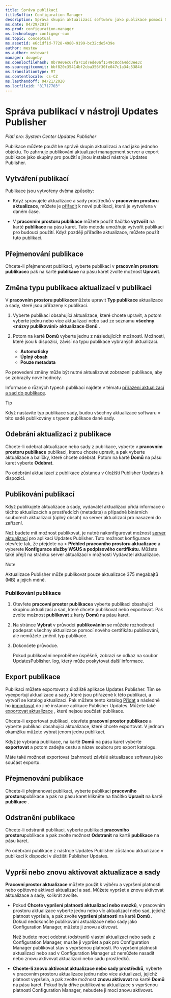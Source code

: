 ```yaml
---
title: Správa publikací
titleSuffix: Configuration Manager
description: Správa skupin aktualizací softwaru jako publikace pomocí System Center Updates Publisher
ms.date: 04/29/2017
ms.prod: configuration-manager
ms.technology: configmgr-sum
ms.topic: conceptual
ms.assetid: e6c1df1d-7728-4980-9199-bc32cde5439e
author: mestew
ms.author: mstewart
manager: dougeby
ms.openlocfilehash: 0b79e0ec67fa7c1d7ede0af1549c8cda4dd3ee3c
ms.sourcegitcommit: bbf820c35414bf2cba356f30fe047c1a34c5384d
ms.translationtype: MT
ms.contentlocale: cs-CZ
ms.lasthandoff: 04/21/2020
ms.locfileid: "81717703"
---
```

# <a name="manage-publications-in-updates-publisher"></a>Správa publikací v nástroji Updates Publisher

*Platí pro: System Center Updates Publisher*

Publikace můžete použít ke správě skupin aktualizací a sad jako jednoho objektu. To zahrnuje publikování aktualizací management server a export publikace jako skupiny pro použití s jinou instalací nástroje Updates Publisher.

## <a name="create-publications"></a>Vytváření publikací
Publikace jsou vytvořeny dvěma způsoby:

-   Když spravujete aktualizace a sady prostředků v **pracovním prostoru aktualizace**, můžete je [přiřadit](manage-updates-with-updates-publisher.md#assign-updates-and-bundles-to-a-publication) k nové publikaci, která je vytvořena v daném čase.

-   V **pracovním prostoru publikace** můžete použít tlačítko **vytvořit** na kartě **publikace** na pásu karet. Tato metoda umožňuje vytvořit publikaci pro budoucí použití. Když později přiřadíte aktualizace, můžete použít tuto publikaci.

## <a name="rename-a-publication"></a>Přejmenování publikace
Chcete-li přejmenovat publikaci, vyberte publikaci v **pracovním prostoru publikace**a pak na kartě **publikace** na pásu karet zvolte možnost **Upravit**.

## <a name="change-the-publication-type-of-updates-in-a-publication"></a>Změna typu publikace aktualizací v publikaci
V **pracovním prostoru publikace**můžete upravit **Typ publikace** aktualizace a sady, které jsou přiřazeny k publikaci.

1. Vyberte publikaci obsahující aktualizace, které chcete upravit, a potom vyberte jednu nebo více aktualizací nebo sad ze seznamu **všechny &lt;názvy publikování> aktualizace členů** .

2. Potom na kartě **Domů** vyberte jednu z následujících možností. Možnosti, které jsou k dispozici, závisí na typu publikace vybraných aktualizací.

   -   **Automaticky**
   -   **Úplný obsah**
   -   **Pouze metadata**

Po provedení změny může být nutné aktualizovat zobrazení publikace, aby se zobrazily nové hodnoty.

Informace o různých typech publikací najdete v tématu [přiřazení aktualizací a sad do publikace](manage-updates-with-updates-publisher.md#assign-updates-and-bundles-to-a-publication).

> [!TIP]    
> Když nastavíte typ publikace sady, budou všechny aktualizace softwaru v této sadě publikovány s typem publikace dané sady.

## <a name="remove-updates-from-a-publication"></a>Odebrání aktualizací z publikace
Chcete-li odebrat aktualizace nebo sady z publikace, vyberte v **pracovním prostoru publikace** publikaci, kterou chcete upravit, a pak vyberte aktualizace a balíčky, které chcete odebrat. Potom na kartě **Domů** na pásu karet vyberte **Odebrat**.

Po odebrání aktualizací z publikace zůstanou v úložišti Publisher Updates k dispozici.

## <a name="publish-publications"></a>Publikování publikací
Když publikujete aktualizace a sady, vydavatel aktualizací přidá informace o těchto aktualizacích a prostředcích (metadata) a případně binárních souborech aktualizací (úplný obsah) na server aktualizací pro nasazení do zařízení.

Než budete mít možnost publikovat, je nutné nakonfigurovat možnost [server aktualizací](updates-publisher-options.md#update-server) pro aplikaci Updates Publisher. Tuto možnost konfigurace otevřete tak, že přejdete na &gt; **Přehled** **pracovního prostoru aktualizace** a vyberete **Konfigurace služby WSUS a podpisového certifikátu.** Můžete také přejít na stránku server aktualizací v možnosti Vydavatel aktualizace.

> [!NOTE]   
> Aktualizace Publisher může publikovat pouze aktualizace 375 megabajtů (MB) a jejich méně.

### <a name="to-publish-a-publication"></a>Publikování publikace

1. Otevřete **pracovní prostor publikace**a vyberte publikaci obsahující skupinu aktualizací a sad, které chcete publikovat nebo exportovat. Pak zvolte možnost **publikovat** z karty **Domů** na pásu karet.

2. Na stránce **Vybrat** v průvodci **publikováním** se můžete rozhodnout podepsat všechny aktualizace pomocí nového certifikátu publikování, ale nemůžete změnit typ publikace.

3. Dokončete průvodce.

   Pokud publikování neproběhne úspěšně, zobrazí se odkaz na soubor UpdatesPublisher. log, který může poskytovat další informace.

## <a name="export-a-publication"></a>Export publikace
Publikaci můžete exportovat z úložiště aplikace Updates Publisher. Tím se vyexportují aktualizace a sady, které jsou přiřazené k této publikaci, a vytvoří se katalog aktualizací. Pak můžete tento katalog [Přidat](updates-publisher-catalogs.md#add-software-update-catalogs) a následně ho [importovat](updates-publisher-catalogs.md#import-updates) do jiné instance aplikace Publisher Updates. Můžete také [exportovat aktualizace](manage-updates-with-updates-publisher.md#export-updates) , které nejsou součástí publikace.

Chcete-li exportovat publikaci, otevřete **pracovní prostor publikace** a vyberte publikaci obsahující aktualizace, které chcete exportovat. V jednom okamžiku můžete vybrat jenom jednu publikaci.

Když je vybraná publikace, na kartě **Domů** na pásu karet vyberte **exportovat** a potom zadejte cestu a název souboru pro export katalogu.

Máte také možnost exportovat (zahrnout) závislé aktualizace softwaru jako součást exportu.

## <a name="rename-a-publication"></a>Přejmenování publikace
Chcete-li přejmenovat publikaci, vyberte publikaci **pracovního prostoru**publikace a pak na pásu karet klikněte na tlačítko **Upravit** na kartě **publikace** .

## <a name="delete-a-publication"></a>Odstranění publikace
Chcete-li odstranit publikaci, vyberte publikaci **pracovního prostoru**publikace a pak zvolte možnost **Odstranit** na kartě **publikace** na pásu karet.

Po odebrání publikace z nástroje Updates Publisher zůstanou aktualizace v publikaci k dispozici v úložišti Publisher Updates.

## <a name="expire-or-reactivate-updates-and-bundles"></a>Vyprší nebo znovu aktivovat aktualizace a sady
**Pracovní prostor aktualizace** můžete použít k výběru a vypršení platnosti nebo opětovné aktivaci aktualizací a sad. Můžete vypršet a znovu aktivovat aktualizace a sady, kolikrát zvolíte.

-   Pokud **Chcete vypršení platnosti aktualizací nebo svazků**, v pracovním prostoru aktualizace vyberte jednu nebo víc aktualizací nebo sad, jejichž platnost vypršela, a pak zvolte **vypršení platnosti** na kartě **Domů** . Dokud nedokončíte publikování aktualizace nebo sady jako Configuration Manager, můžete ji znovu aktivovat.

    Než budete moct odebrat (odstranit) vlastní aktualizaci nebo sadu z Configuration Manager, musíte ji vypršet a pak pro Configuration Manager publikovat stav s vypršenou platností. Po vypršení platnosti aktualizací nebo sad v Configuration Manager už nemůžete nasadit nebo znovu aktivovat aktualizaci nebo sadu prostředků.

-   **Chcete-li znovu aktivovat aktualizace nebo sady prostředků**, vyberte v pracovním prostoru aktualizace jednu nebo více aktualizací, jejichž platnost vypršela, a pak zvolte možnost **znovu aktivovat** na kartě **Domů** na pásu karet. Pokud byla dříve publikována aktualizace s vypršenou platností Configuration Manager, nebudete ji moci znovu aktivovat.
